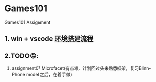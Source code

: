 # Games101

Games101 Assignment

## 1. win + vscode [环境搭建流程](https://juejin.cn/post/7005083720776417316)

## 2.TODO:rage::

1.  assignment07 Microfacet(有点难，计划回过头来熟悉框架，复习Blinn-Phone model 之后，在着手做)
